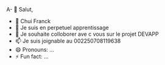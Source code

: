 A- 👋 Salut, 
- 👀 Chui Franck
- 🌱 Je suis en perpetuel apprentissage 
- 💞️ Je souhaite colloborer ave c vous sur le projet DEVAPP 
- 📫 Je suis joignable au 002250708119638 
- 😄 Pronouns: ...
- ⚡ Fun fact: ...

<!---
FOXTROT08/FOXTROT08 is a ✨ special ✨ repository because its `README.md` (this file) appears on your GitHub profile.
You can click the Preview link to take a look at your changes.
--->

